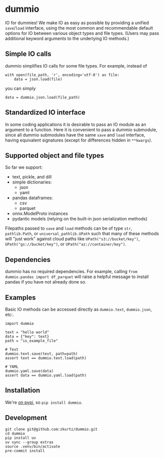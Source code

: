 # dummio

IO for dummies! We make IO as easy as possible by providing a unified `save`/`load` interface, using the most common and recommendable default options for IO between various object types and file types. (Users may pass additional keyword arguments to the underlying IO methods.)

## Simple IO calls

dummio simplifies IO calls for some file types. For example, instead of
```
with open(file_path, 'r', encoding='utf-8') as file:
    data = json.load(file)
```
you can simply
```
data = dummio.json.load(file_path)
```

## Standardized IO interface

In some coding applications it is desirable to pass an IO module as an argument to a function. Here it is convenient to pass a dummio submodule, since all dummio submodules have the same `save` and `load` interface, having equivalent signatures (except for differences hidden in `**kwargs`).

## Supported object and file types

So far we support:
- text, pickle, and dill
- simple dictionaries:
    - json
    - yaml
- pandas dataframes:
    - csv
    - parquet
- onnx.ModelProto instances
- pydantic models (relying on the built-in json serialization methods)

Filepaths passed to `save` and `load` methods can be of type `str`, `pathlib.Path`, or `universal_pathlib.UPath` such that many of these methods will "just work" against cloud paths like `UPath("s3://bucket/key")`, `UPath("gs://bucket/key")`, or `UPath("az://container/key")`.

## Dependencies

dummio has no required dependencies. For example, calling `from dummio.pandas import df_parquet` will raise a helpful message to install pandas if you have not already done so.

## Examples

Basic IO methods can be accessed directly as `dummio.text`, `dummio.json`, etc:.
```
import dummio

text = "hello world"
data = {"key": text}
path = "io_example_file"

# Text
dummio.text.save(text, path=path)
assert text == dummio.text.load(path)

# YAML
dummio.yaml.save(data)
assert data == dummio.yaml.load(path)
```

## Installation

We're [on pypi](https://pypi.org/project/dummio/), so `pip install dummio`.

## Development

```
git clone git@github.com:zkurtz/dummio.git
cd dummio
pip install uv
uv sync --group extras
source .venv/bin/activate
pre-commit install
```
